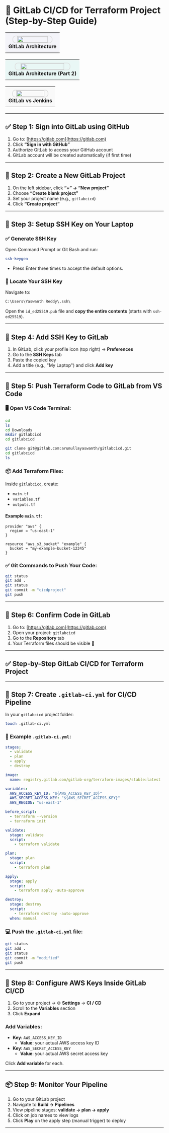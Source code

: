 # 🚀 GitLab CI/CD for Terraform Project (Step-by-Step Guide)


<table style="width: 100%; margin-bottom: 20px;">
  <tr>
    <td align="center" style="padding: 10px; background-color: #f4f4f9; border-radius: 8px;">
      <img src="https://github.com/arumullayaswanth/Devops-Software-Installation-Project/blob/f83c8ab47e6fa9fc20ea3ef427c0600d7157bc38/Pictures/Gitlab%20architecture.png?raw=true" width="80%" style="border: 2px solid #ddd; border-radius: 10px;">
      <br><b>GitLab Architecture</b>
    </td>
  </tr>
</table>

<table style="width: 100%; margin-bottom: 20px;">
  <tr>
    <td align="center" style="padding: 10px; background-color: #e9f7f5; border-radius: 8px;">
      <img src="https://github.com/arumullayaswanth/Devops-Software-Installation-Project/blob/f83c8ab47e6fa9fc20ea3ef427c0600d7157bc38/Pictures/Gitlab%20architecture-1.png?raw=true" width="80%" style="border: 2px solid #ddd; border-radius: 10px;">
      <br><b>GitLab Architecture (Part 2)</b>
    </td>
  </tr>
</table>

<table style="width: 100%; margin-bottom: 20px;">
  <tr>
    <td align="center" style="padding: 10px; background-color: #f9f9f9; border-radius: 8px;">
      <img src="https://github.com/arumullayaswanth/Devops-Software-Installation-Project/blob/f83c8ab47e6fa9fc20ea3ef427c0600d7157bc38/Pictures/gitlav%20vs%20jenkins.png?raw=true" width="80%" style="border: 2px solid #ddd; border-radius: 10px;">
      <br><b>GitLab vs Jenkins</b>
    </td>
  </tr>
</table>


---

## ✅ Step 1: Sign into GitLab using GitHub

1. Go to: [https://gitlab.com](https://gitlab.com)
2. Click **“Sign in with GitHub”**
3. Authorize GitLab to access your GitHub account
4. GitLab account will be created automatically (if first time)

---

## 🔹 Step 2: Create a New GitLab Project

1. On the left sidebar, click **“+” → “New project”**
2. Choose **“Create blank project”**
3. Set your project name (e.g., `gitlabcicd`)
4. Click **“Create project”**

---

## 🔐 Step 3: Setup SSH Key on Your Laptop

### ✅ Generate SSH Key

Open Command Prompt or Git Bash and run:

```bash
ssh-keygen
```

- Press Enter three times to accept the default options.

### 📁 Locate Your SSH Key

Navigate to:

```txt
C:\Users\Yaswanth Reddy\.ssh\
```

Open the `id_ed25519.pub` file and **copy the entire contents** (starts with `ssh-ed25519`).

---

## 🔐 Step 4: Add SSH Key to GitLab

1. In GitLab, click your profile icon (top right) → **Preferences**
2. Go to the **SSH Keys** tab
3. Paste the copied key
4. Add a title (e.g., "My Laptop") and click **Add key**

---

## 🔹 Step 5: Push Terraform Code to GitLab from VS Code

### 🖥️ Open VS Code Terminal:

```bash
cd
ls
cd Downloads
mkdir gitlabcicd
cd gitlabcicd

git clone git@gitlab.com:arumullayaswanth/gitlabcicd.git
cd gitlabcicd
ls
```

### 📦 Add Terraform Files:

Inside `gitlabcicd`, create:

- `main.tf`
- `variables.tf`
- `outputs.tf`

#### Example `main.tf`:
```hcl
provider "aws" {
  region = "us-east-1"
}

resource "aws_s3_bucket" "example" {
  bucket = "my-example-bucket-12345"
}
```

### ✅ Git Commands to Push Your Code:
```bash
git status
git add .
git status
git commit -m "cicdproject"
git push
```

---

## 🔹 Step 6: Confirm Code in GitLab

1. Go to: [https://gitlab.com](https://gitlab.com)
2. Open your project: `gitlabcicd`
3. Go to the **Repository** tab
4. Your Terraform files should be visible 🎉

---

## ✅ Step-by-Step GitLab CI/CD for Terraform Project

---

## 🔹 Step 7: Create `.gitlab-ci.yml` for CI/CD Pipeline

In your `gitlabcicd` project folder:

```bash
touch .gitlab-ci.yml
```

### 🧩 Example `.gitlab-ci.yml`:

```yaml
stages:
  - validate
  - plan
  - apply
  - destroy

image:
  name: registry.gitlab.com/gitlab-org/terraform-images/stable:latest

variables:
  AWS_ACCESS_KEY_ID: "${AWS_ACCESS_KEY_ID}"
  AWS_SECRET_ACCESS_KEY: "${AWS_SECRET_ACCESS_KEY}"
  AWS_REGION: "us-east-1"

before_script:
  - terraform --version
  - terraform init

validate:
  stage: validate
  script:
    - terraform validate

plan:
  stage: plan
  script:
    - terraform plan

apply:
  stage: apply
  script:
    - terraform apply -auto-approve

destroy:
  stage: destroy
  script:
    - terraform destroy -auto-approve
  when: manual
```

### 💻 Push the `.gitlab-ci.yml` file:

```bash
git status
git add .
git status
git commit -m "modified"
git push
```

---

## 🔐 Step 8: Configure AWS Keys Inside GitLab CI/CD

1. Go to your project → ⚙️ **Settings** → **CI / CD**
2. Scroll to the **Variables** section
3. Click **Expand**

### Add Variables:

- **Key**: `AWS_ACCESS_KEY_ID`
  - **Value**: your actual AWS access key ID
- **Key**: `AWS_SECRET_ACCESS_KEY`
  - **Value**: your actual AWS secret access key

Click **Add variable** for each.

---

## 📦 Step 9: Monitor Your Pipeline

1. Go to your GitLab project
2. Navigate to **Build → Pipelines**
3. View pipeline stages: **validate → plan → apply**
4. Click on job names to view logs
5. Click **Play** on the apply step (manual trigger) to deploy

---

